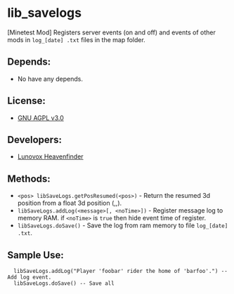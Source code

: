 # lib_savelogs
[Minetest Mod] Registers server events (on and off) and events of other mods in ````log_[date] .txt```` files in the map folder.

## Depends:
 * No have any depends.

## License:
 * [GNU AGPL v3.0](https://github.com/Lunovox/lib_savelogs/blob/master/LICENSE)
 
## Developers:
 * [Lunovox Heavenfinder](https://libreplanet.org/wiki/User:Lunovox)

## Methods:
 * ````<pos> libSaveLogs.getPosResumed(<pos>)```` - Return the resumed 3d position from a float 3d position (<x>,<y>,<z>).
 * ````libSaveLogs.addLog(<message>[, <noTime>])```` - Register message log to memory RAM. if ````<noTime>```` is ````true```` then hide event time of register.
 * ````libSaveLogs.doSave()```` - Save the log from ram memory to file ````log_[date] .txt````.

## Sample Use:
````
  libSaveLogs.addLog("Player 'foobar' rider the home of 'barfoo'.") -- Add log event.
  libSaveLogs.doSave() -- Save all
````
